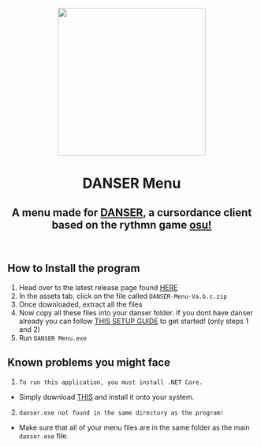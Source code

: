 <p align="center">
  <img width="300" src="https://meloons.xyz/danser/images/menu-icon.png">
  <h1 align="center">DANSER Menu</h1>
</p>

<h2 align="center">A menu made for <a href="https://github.com/Wieku/danser-go">DANSER</a>, a cursordance client based on the rythmn game <a href="https://github.com/ppy/osu">osu!</a></h2>
<br>

## How to Install the program
1. Head over to the latest release page found [HERE](https://github.com/MelonIs45/dansermenu/releases/latest)
2. In the assets tab, click on the file called `DANSER-Menu-Va.b.c.zip`
3. Once downloaded, extract all the files
4. Now copy all these files into your danser folder. If you dont have danser already you can follow [THIS SETUP GUIDE](https://github.com/Wieku/danser-go/wiki/Setup-Guide) to get started! (only steps 1 and 2)
5. Run `DANSER Menu.exe`

## Known problems you might face
1. `To run this application, you must install .NET Core.`
* Simply download [THIS](https://dotnet.microsoft.com/en-us/download/dotnet/thank-you/runtime-desktop-3.1.22-windows-x64-installer) and install it onto your system.
2. `danser.exe not found in the same directory as the program!`
* Make sure that all of your menu files are in the same folder as the main `danser.exe` file.
